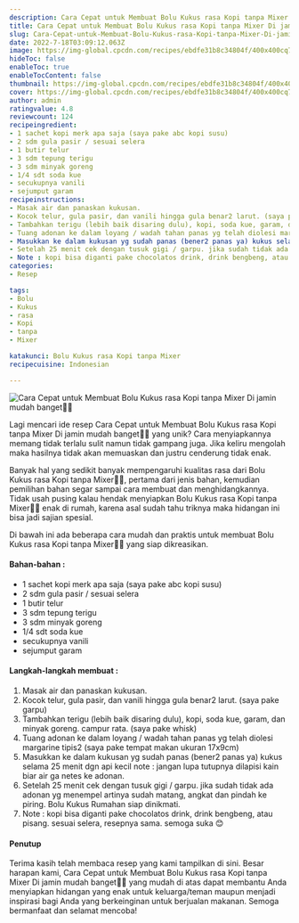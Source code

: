 ```yaml
---
description: Cara Cepat untuk Membuat Bolu Kukus rasa Kopi tanpa Mixer Di jamin mudah banget"
title: Cara Cepat untuk Membuat Bolu Kukus rasa Kopi tanpa Mixer Di jamin mudah banget
slug: Cara-Cepat-untuk-Membuat-Bolu-Kukus-rasa-Kopi-tanpa-Mixer-Di-jamin-mudah-banget
date: 2022-7-18T03:09:12.063Z
image: https://img-global.cpcdn.com/recipes/ebdfe31b8c34804f/400x400cq70/photo.jpg
hideToc: false
enableToc: true
enableTocContent: false
thumbnail: https://img-global.cpcdn.com/recipes/ebdfe31b8c34804f/400x400cq70/photo.jpg
cover: https://img-global.cpcdn.com/recipes/ebdfe31b8c34804f/400x400cq70/photo.jpg
author: admin
ratingvalue: 4.8
reviewcount: 124
recipeingredient:
- 1 sachet kopi merk apa saja (saya pake abc kopi susu)
- 2 sdm gula pasir / sesuai selera
- 1 butir telur
- 3 sdm tepung terigu
- 3 sdm minyak goreng
- 1/4 sdt soda kue
- secukupnya vanili
- sejumput garam
recipeinstructions:
- Masak air dan panaskan kukusan.
- Kocok telur, gula pasir, dan vanili hingga gula benar2 larut. (saya pake garpu)
- Tambahkan terigu (lebih baik disaring dulu), kopi, soda kue, garam, dan minyak goreng. campur rata. (saya pake whisk)
- Tuang adonan ke dalam loyang / wadah tahan panas yg telah diolesi margarine tipis2 (saya pake tempat makan ukuran 17x9cm)
- Masukkan ke dalam kukusan yg sudah panas (bener2 panas ya) kukus selama 25 menit dgn api kecil note : jangan lupa tutupnya dilapisi kain biar air ga netes ke adonan.
- Setelah 25 menit cek dengan tusuk gigi / garpu. jika sudah tidak ada adonan yg menempel artinya sudah matang, angkat dan pindah ke piring. Bolu Kukus Rumahan siap dinikmati.
- Note : kopi bisa diganti pake chocolatos drink, drink bengbeng, atau pisang. sesuai selera, resepnya sama. semoga suka 😊
categories:
- Resep

tags:
- Bolu
- Kukus
- rasa
- Kopi
- tanpa
- Mixer

katakunci: Bolu Kukus rasa Kopi tanpa Mixer
recipecuisine: Indonesian

---
```


![Cara Cepat untuk Membuat Bolu Kukus rasa Kopi tanpa Mixer Di jamin mudah banget👩‍🍳](https://img-global.cpcdn.com/recipes/ebdfe31b8c34804f/400x400cq70/photo.jpg)

Lagi mencari ide resep Cara Cepat untuk Membuat Bolu Kukus rasa Kopi tanpa Mixer Di jamin mudah banget👩‍🍳 yang unik? Cara menyiapkannya memang tidak terlalu sulit namun tidak gampang juga. Jika keliru mengolah maka hasilnya tidak akan memuaskan dan justru cenderung tidak enak.

Banyak hal yang sedikit banyak mempengaruhi kualitas rasa dari Bolu Kukus rasa Kopi tanpa Mixer👩‍🍳, pertama dari jenis bahan, kemudian pemilihan bahan segar sampai cara membuat dan menghidangkannya. Tidak usah pusing kalau hendak menyiapkan Bolu Kukus rasa Kopi tanpa Mixer👩‍🍳 enak di rumah, karena asal sudah tahu triknya maka hidangan ini bisa jadi sajian spesial.

Di bawah ini ada beberapa cara mudah dan praktis untuk membuat Bolu Kukus rasa Kopi tanpa Mixer👩‍🍳 yang siap dikreasikan.

<!--inarticleads1-->

#### Bahan-bahan :

- 1 sachet kopi merk apa saja (saya pake abc kopi susu)
- 2 sdm gula pasir / sesuai selera
- 1 butir telur
- 3 sdm tepung terigu
- 3 sdm minyak goreng
- 1/4 sdt soda kue
- secukupnya vanili
- sejumput garam

<!--inarticleads2-->

#### Langkah-langkah membuat :

1. Masak air dan panaskan kukusan.
1. Kocok telur, gula pasir, dan vanili hingga gula benar2 larut. (saya pake garpu)
1. Tambahkan terigu (lebih baik disaring dulu), kopi, soda kue, garam, dan minyak goreng. campur rata. (saya pake whisk)
1. Tuang adonan ke dalam loyang / wadah tahan panas yg telah diolesi margarine tipis2 (saya pake tempat makan ukuran 17x9cm)
1. Masukkan ke dalam kukusan yg sudah panas (bener2 panas ya) kukus selama 25 menit dgn api kecil note : jangan lupa tutupnya dilapisi kain biar air ga netes ke adonan.
1. Setelah 25 menit cek dengan tusuk gigi / garpu. jika sudah tidak ada adonan yg menempel artinya sudah matang, angkat dan pindah ke piring. Bolu Kukus Rumahan siap dinikmati.
1. Note : kopi bisa diganti pake chocolatos drink, drink bengbeng, atau pisang. sesuai selera, resepnya sama. semoga suka 😊

#### Penutup

Terima kasih telah membaca resep yang kami tampilkan di sini. Besar harapan kami, Cara Cepat untuk Membuat Bolu Kukus rasa Kopi tanpa Mixer Di jamin mudah banget👩‍🍳 yang mudah di atas dapat membantu Anda menyiapkan hidangan yang enak untuk keluarga/teman maupun menjadi inspirasi bagi Anda yang berkeinginan untuk berjualan makanan. Semoga bermanfaat dan selamat mencoba!